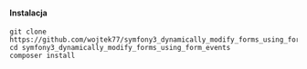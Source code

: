 #### Instalacja

	git clone https://github.com/wojtek77/symfony3_dynamically_modify_forms_using_form_events.git
	cd symfony3_dynamically_modify_forms_using_form_events
	composer install